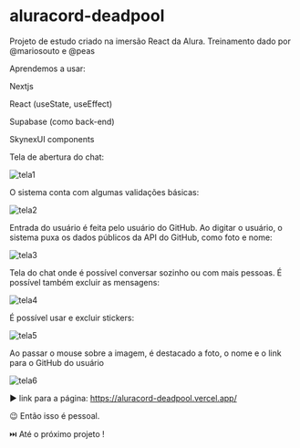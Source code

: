 # aluracord-deadpool
Projeto de estudo criado na imersão React  da Alura. Treinamento dado por @mariosouto e @peas

Aprendemos a usar: 

Nextjs 

React (useState, useEffect)

Supabase (como back-end)

SkynexUI components

Tela de abertura do chat:

![tela1](https://user-images.githubusercontent.com/96840268/152180896-56b14526-5592-4336-a5b4-7a3ef61ee3c3.jpg)

O sistema conta com algumas validações básicas:

![tela2](https://user-images.githubusercontent.com/96840268/152180099-dd35a965-a9ae-4749-94e8-a3813ae0eac4.jpg)

Entrada do usuário é feita pelo usuário do GitHub. Ao digitar o usuário, o sistema puxa os dados públicos da API do GitHub, como foto e nome:

![tela3](https://user-images.githubusercontent.com/96840268/152180100-90237549-828f-4bd5-a8f3-dd76753d9b97.jpg)

Tela do chat onde é possível conversar sozinho ou com mais pessoas. É possível também excluir as mensagens:

![tela4](https://user-images.githubusercontent.com/96840268/152180902-b24fee1a-fd1e-4f46-a872-5dde4dd51567.jpg)

É possível usar e excluir stickers:

![tela5](https://user-images.githubusercontent.com/96840268/152180103-d41b34d9-8744-4814-a240-64d404d51508.jpg)

Ao passar o mouse sobre a imagem, é destacado a foto, o nome e o link para o GitHub do usuário

![tela6](https://user-images.githubusercontent.com/96840268/152180907-f3b4c7f6-0b48-48da-83c8-54e97be78645.jpg)

:arrow_forward: link para a página: https://aluracord-deadpool.vercel.app/

:wink: Então isso é pessoal.

:next_track_button: Até o próximo projeto !
